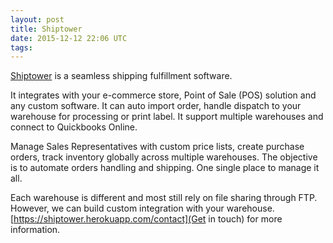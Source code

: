 ```yaml
---
layout: post
title: Shiptower
date: 2015-12-12 22:06 UTC
tags:
---
```


[Shiptower](https://shiptower.herokuapp.com) is a seamless shipping fulfillment software.

It integrates with your e-commerce store, Point of Sale (POS) solution and any custom software. It can auto import order, handle dispatch to your warehouse for processing or print label. It support multiple warehouses and connect to Quickbooks Online.

Manage Sales Representatives with custom price lists, create purchase orders, track inventory globally across multiple warehouses. The objective is to automate orders handling and shipping. One single place to manage it all.

Each warehouse is different and most still rely on file sharing through FTP. However, we can build custom integration with your warehouse. [https://shiptower.herokuapp.com/contact](Get in touch) for more information.
